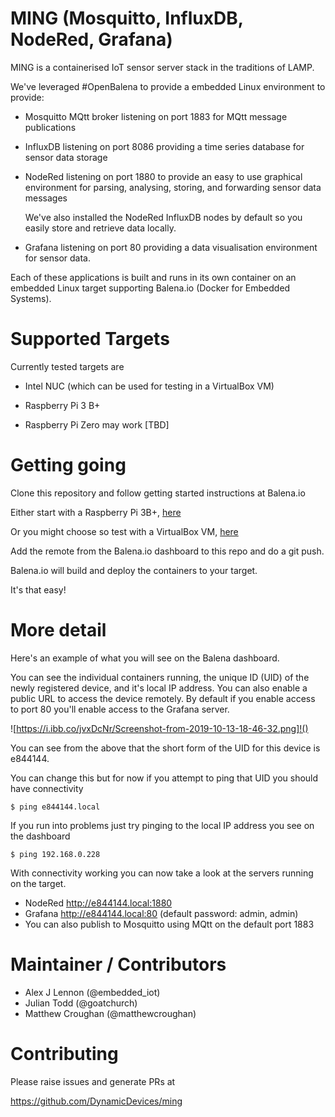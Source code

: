 # MING (Mosquitto, InfluxDB, NodeRed, Grafana)

MING is a containerised IoT sensor server stack in the traditions of LAMP.

We've leveraged #OpenBalena to provide a embedded Linux environment to provide:

- Mosquitto MQtt broker listening on port 1883 for MQtt message publications

- InfluxDB listening on port 8086 providing a time series database for sensor data storage

- NodeRed listening on port 1880 to provide an easy to use graphical environment for parsing,
  analysing, storing, and forwarding sensor data messages

  We've also installed the NodeRed InfluxDB nodes by default so you easily store and retrieve
  data locally.

- Grafana listening on port 80 providing a data visualisation environment for sensor data.

Each of these applications is built and runs in its own container on an
embedded Linux target supporting Balena.io (Docker for Embedded Systems).

# Supported Targets

Currently tested targets are

- Intel NUC (which can be used for testing in a VirtualBox VM)

- Raspberry Pi 3 B+

- Raspberry Pi Zero may work [TBD]

# Getting going

Clone this repository and follow getting started instructions at Balena.io

Either start with a Raspberry Pi 3B+, [here](https://www.balena.io/os/docs/raspberrypi3/getting-started)

Or you might choose so test with a VirtualBox VM, [here](https://www.balena.io/blog/no-hardware-use-virtualbox)

Add the remote from the Balena.io dashboard to this repo and do a git push.

Balena.io will build and deploy the containers to your target.

It's that easy!

# More detail

Here's an example of what you will see on the Balena dashboard.

You can see the individual containers running, the unique ID (UID) of the newly registered device,
and it's local IP address. You can also enable a public URL to access the device remotely. By default
if you enable access to port 80 you'll enable access to the Grafana server.

![https://i.ibb.co/jvxDcNr/Screenshot-from-2019-10-13-18-46-32.png]!()

You can see from the above that the short form of the UID for this device is e844144.

You can change this but for now if you attempt to ping that UID you should have connectivity

`$ ping e844144.local`

If you run into problems just try pinging to the local IP address you see on the dashboard 

`$ ping 192.168.0.228`

With connectivity working you can now take a look at the servers running on the target.

- NodeRed http://e844144.local:1880
- Grafana http://e844144.local:80 (default password: admin, admin)
- You can also publish to Mosquitto using MQtt on the default port 1883

# Maintainer / Contributors

- Alex J Lennon (@embedded_iot)
- Julian Todd (@goatchurch)
- Matthew Croughan (@matthewcroughan)

# Contributing

Please raise issues and generate PRs at

https://github.com/DynamicDevices/ming


